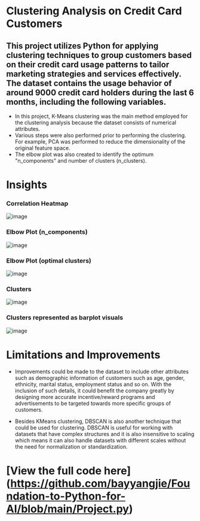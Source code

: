 # Clustering Analysis on Credit Card Customers

## This project utilizes Python for applying clustering techniques to group customers based on their credit card usage patterns to tailor marketing strategies and services effectively. The dataset contains the usage behavior of around 9000 credit card holders during the last 6 months, including the following variables.

* In this project, K-Means clustering was the main method employed for the clustering analysis because the dataset consists of numerical attributes.
* Various steps were also performed prior to performing the clustering. For example, PCA was performed to reduce the dimensionality of the original feature space.
* The elbow plot was also created to identify the optimum "n_components" and number of clusters (n_clusters).

# Insights

### Correlation Heatmap

![image](https://github.com/user-attachments/assets/b2c5c71c-7bfe-4372-90a1-8b588bf0fca1)

### Elbow Plot (n_components)

![image](https://github.com/user-attachments/assets/2902aff7-50c8-48e8-9c61-16579b8c6b7d)

### Elbow Plot (optimal clusters)

![image](https://github.com/user-attachments/assets/401b38d6-e006-4def-bdd2-750a352985e3)

### Clusters

![image](https://github.com/user-attachments/assets/542bfff8-04ef-462e-8395-57c9f53805c0)

### Clusters represented as barplot visuals 

![image](https://github.com/user-attachments/assets/36b48e4c-5f38-4422-9db6-439476f1d062)

# Limitations and Improvements
* Improvements could be made to the dataset to include other attributes such as demographic information of customers such as age, gender, ethnicity, marital status, employment status and so on. With the inclusion of such details, it could benefit the company greatly by designing more accurate incentive/reward programs and advertisements to be targeted towards more specific groups of customers. 

* Besides KMeans clustering, DBSCAN is also another technique that could be used for clustering. DBSCAN is useful for working with datasets that have complex structures and it is also insensitive to scaling which means it can also handle datasets with different scales without the need for normalization or standardization.

# [View the full code here] (https://github.com/bayyangjie/Foundation-to-Python-for-AI/blob/main/Project.py)
